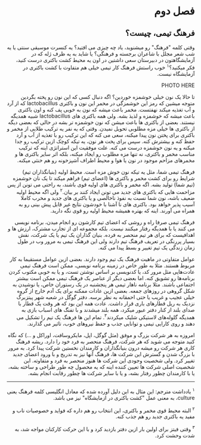 <div dir="rtl">

# فصل دوم

## فرهنگ تیمی، چیست؟ 

وقتی کلمه "فرهنگ" رو میشنوید، یاد چه چیزی می افتید؟ یه کنسرت موسیقی سنتی یا یه شب شعر مجلل با شاعران برجسته و فرهنگی؟ یا شاید به یه ظرف ژله که در آزمایشگاهتون در دبیرستان سعی داشتین در اون یه محیط کشت باکتری درست کنید، فکر میکنید؟<sup>۱</sup> خوب راستش فرهنگ کار تیمی خیلی هم متفاوت با کشت باکتری در آزمایشگاه نیست.

PHOTO HERE

تا حالا یک نون خیلی خوشمزه خوردین؟ اگه دنبال کسی که این نون رو پخته بگردین متوجه میشین که رمز این خوشمزگی در مخمر این نون و باکتری lactobacillus که از آرد و آب تغذیه میکند نهفتست. مخمر باعث میشه که نون به خوبی پف کنه و اون باکتری باعث میشه که خوشمزه و لذیذ بشه. ولی همه باکتری های lactobacillus شبیه همدیگه نیستند. بعضی از باکتری ها باعث میشن که نون خوشمزه تر بشه در حالی که بعضی دیگه از باکتری ها خیلی مزه مطلوبی تحویل نمیدن. وقتی که یه نفر یه ترکیب طلایی از مخمر و باکتری برای پختن نون پیدا میکنه، سعی می کنه که این ترکیب رو با تغذیه از آب و آرد حفظ کنه و بیشترش کنه. سپس برای پخت هر نون، یه تیکه کوچک ازین ترکیب رو جدا میکنه و یه نون خوشمزه درست می کنه. علت موفقیت این استراتژی اینه که ترکیب مناسب مخمر و باکتری، نه تنها مزه مطلوب رو ایجاد میکنه، بلکه اثر سایر باکتری ها و مخمرهای مزاحم موجود در نون یا هوا و محیط اطراف آشپزخونه رو هم خنثی میکنه. 

فرهنگ تیمی شما، مثل یه تیکه نون خوش مزه است. محیط اولیه (بنیانگذاران تیم) شرایط رو برای کشت مخمر و باکتری ها (اعضای تیم) فراهم میکند تا یک نان خوشمزه (تیم شما) تولید بشه. اگه مخمر و باکتری های اولیه قوی باشند، به راحتی می تونن از پس مزاحمت هایی که باکتری های جدید می تونن ایجاد کنند بر بیان.<sup>۲</sup> ولی اگه محیط اولیه ضعیف باشه، نون شما نسبت به نفوذ ناخالصی و یا باکتری های جدید و مخرب کاملا آسیب پذیر خواهد بود. باکتری های نا آشنا با خودشون نتایج غیر قابل پیش بینی رو به همراه می آورند. اینه که بهتره همیشه محیط اولیه رو قوی نگه دارید. 

فرهنگ تیمی صرفا راه و روشی که اعضای تیم کارشون رو انجام میدن، برنامه نویسی می کنند یا با همدیگه رفتار میکنند نیست. بلکه مجموعه ای از تجارب مشترک، ارزش ها و اهدافیست که برای هر تیم منحصر به فرده. بنیان گذاران یک تیم یا یک شرکت، نقش بسیار پررنگی در تعریف فرهنگ تیم دارند ولی این فرهنگ تیمی به مرور وب در طول زمان زندگی یک تیم تغییر و بسط پیدا می کنه. 

عوامل متفاوتی در ماهیت فرهنگ یک تیم وجود دارند. بعضی ازین عوامل مستقیما به کار مربوط هستند. مثلا به طور خاص در زمینه برنامه نویسی، ممکن است فرهنگ تیمی عادت‌هایی مثل مرور کد، یا کدنویسی بر اساس نوشتن تست، و یا به خوبی مکتوب کردن برنامه‌ها رو تشویق کنه. اما بعضی دیگر از عناصر یک فرهنگ تیمی ممکن است بیشتر اجتماعی باشند. مثلا برنامه ناهار تیمی هر پنجشنبه در یک رستوران خاص، یا نوشیدن به شکل گروهی در روزهای جمعه. بعضی ازین عادات ممکنه برای یک آدم خارج از گروه خیلی عجیب و غریب یا حتی احمقانه به نظر برسه. دفتر گوگل در شعبه شهر پیتزبرگ نزدیک به ریل قطارهای باری قرار داشت. عادت همه این بود که هر وقت یک قطار با صدای بلند از کنار دفتر عبور میکرد، همه بلند میشدند و با تفنگ های اسباب بازی به همدیگه گلوله‌های لاستیکی شلیک میکردند<sup>۳</sup>.
تمام این ها فرهنگ یک تیم را تشکیل می دهند و روی کارایی تیمی و توانایی جذب و حفظ نیروهای خوب، تاثیر می گذارند. 

امروزه به هر شرکت بزرگ و موفق (مثل گوگل، اپل، مایکروسافت، اوراکل و ...) که نگاه کنید متوجه می شوید که هر شرکت، فرهنگ منحصر به فرد خود را دارد. ریشه فرهنگ کاری هر شرکت رو میشه درون بنیانگذاران و کارمندان نخستین شرکت پیدا کرد. به مرور با بزرگ شدن و گسترش این شرکت ها، فرهنگ آنها نیز به تدریج و با ورود اعضای جدید تغییر کرد. ولی شخصیت وجودی این شرکت ها هنوز منحصر به فرد و متفاوته. این شخصیت اصلی شرکت ها تعیین کننده اینه که یه محصول چه طور طراحی و ساخته بشه، یا با کارمندان چطور رفتار بشه، و یا با سایر شرکت ها چطور رقابت انجام بشه. 





---
<sup>۱</sup> یادداشت مترجم: این مثال به این دلیل آورده شده که معادل انگلیسی کلمه فرهنگ یعنی culture، به معنی عمل "کشت باکتری در ازمایشگاه" نیز می باشد. 

<sup>۲</sup> البته محیط قوی مخمر و باکتری، این انتخاب رو هم داره که فواید و خصوصیات ناب و مفید یه باکتری جدید رو هم جذب کنه. 

<sup>۳</sup> وقتی فیتز برای اولین بار ازین دفتر بازدید کرد و با این حرکت کارکنان مواجه شد، به شدت وحشت کرد. 


</div>
